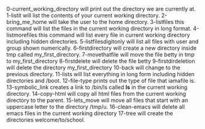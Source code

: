 0-current_working_directory will print out the directory we are currently at.
1-listit will list the contents of your current working directory.
2-bring_me_home will take the user to the home directory.
3-listfiles this command will list the files in the current working directory in long format.
4-listmorefiles this command will list every file in current working directory including hidden directories.
5-listfilesdigitonly will list all files with user and group shown numerically.
6-firstdirectory will create a new directory inside tmp called my_first_directory.
7-movethatfile will move the file betty in tmp to my_first_directory
8-firstdelete will delete the file betty
9-firstdirdeletion will delete the directory my_first_directory
10-back will change to the previous directory.
11-lists will list everything in long form including hidden directories and /boot.
12-file-type prints out the type of file that iamafile is.
13-symbolic_link creates a link to /bin/ls called __ls__ in the current working directory.
14-copy-html will copy all html files from the current working directory to the parent.
15-lets_move will move all files that start with an uppercase letter to the directory /tmp/u.
16-clean-emacs will delete all emacs files in the current working directory
17-tree will create the directories welcome/to/school. 
